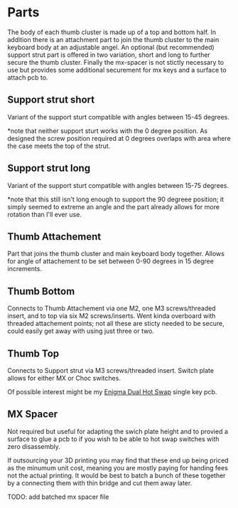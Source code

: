 # Parts
The body of each thumb cluster is made up of a top and bottom half. In addition there is an attachment part to join the thumb cluster to the main keyboard body at an adjustable angel. An optional (but recommended) support strut part is offered in two variation, short and long to further secure the thumb cluster. Finally the mx-spacer is not stictly necessary to use but provides some additional securement for mx keys and a surface to attach pcb to. 

## Support strut short
Variant of the support sturt compatible with angles between 15-45 degrees.

*note that neither support sturt works with the 0 degree position. As designed the screw position required at 0 degrees overlaps with area where the case meets the top of the strut. 
## Support strut long
Variant of the support sturt compatible with angles between 15-75 degrees.

*note that this still isn't long enough to support the 90 degreee position; it simply seemed to extreme an angle and the part already allows for more rotation than I'll ever use.

## Thumb Attachement 
Part that joins the thumb cluster and main keyboard body together. Allows for angle of attachement to be set between 0-90 degrees in 15 degree increments.

## Thumb Bottom 
Connects to Thumb Attachement via one M2, one M3 screws/threaded insert, and to top via six M2 screws/inserts. Went kinda overboard with threaded attachement points; not all these are sticty needed to be secure, could easily get away with using just three or two. 

## Thumb Top
Connects to Support strut via M3 screws/threaded insert. Switch plate allows for either MX or Choc switches.

Of possible interest might be my [Enigma Dual Hot Swap](https://github.com/mroukema/enigma-dual-hs) single key pcb.

## MX Spacer
Not required but useful for adapting the swich plate height and to provied a surface to glue a pcb to if you wish to be able to hot swap switches with zero disassembly. 

If outsourcing your 3D printing you may find that these end up being priced as the minumum unit cost, meaning you are mostly paying for handing fees not the actual printing. It would be best to batch a bunch of these together by a connecting them with thin bridge and cut them away later. 

TODO: add batched mx spacer file

